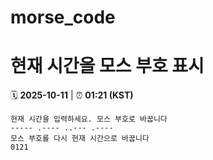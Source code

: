 # morse_code
# 현재 시간을 모스 부호 표시
<!-- MORSE_TIME_START -->
🗓️ **2025-10-11** | ⏰ **01:21 (KST)**

```
현재 시간을 입력하세요. 모스 부호로 바꿉니다
----- .---- ..--- .----
모스 부호를 다시 현재 시간으로 바꿉니다
0121
```
<!-- MORSE_TIME_END -->
